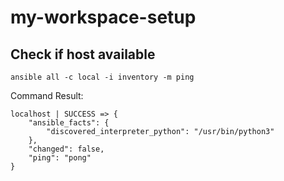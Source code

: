 # my-workspace-setup

## Check if host available 
```
ansible all -c local -i inventory -m ping
```
Command Result: 
```
localhost | SUCCESS => {
    "ansible_facts": {
        "discovered_interpreter_python": "/usr/bin/python3"
    },
    "changed": false,
    "ping": "pong"
}
```
